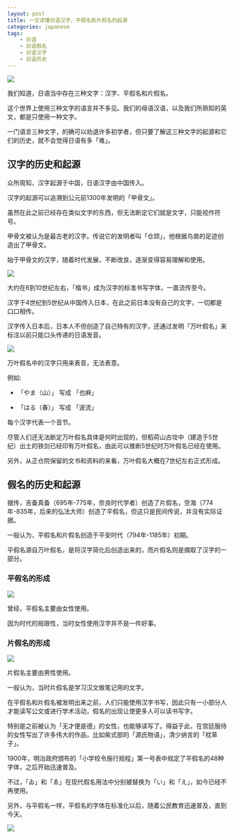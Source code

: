```yaml
---
layout: post
title: 一文读懂日语汉字、平假名和片假名的起源
categories: japanese
tags:
    - 日语
    - 日语假名
    - 日语汉字
    - 日语历史
---
```


![](/assets/images/kanji-kana-origin/cover.png)

我们知道，日语当中存在三种文字：汉字、平假名和片假名。

这个世界上使用三种文字的语言并不多见。我们的母语汉语，以及我们所熟知的英文，都是只使用一种文字。

一门语言三种文字，的确可以劝退许多初学者，但只要了解这三种文字的起源和它们的历史，就不会觉得日语有多「难」。

## 汉字的历史和起源

众所周知，汉字起源于中国，日语汉字由中国传入。

汉字的起源可以追溯到公元前1300年发明的「甲骨文」。

虽然在此之前已经存在类似文字的东西，但无法断定它们就是文字，只能视作符号。

甲骨文被认为是最古老的汉字。传说它的发明者叫「仓颉」，他根据鸟兽的足迹创造出了甲骨文。

始于甲骨文的汉字，随着时代发展，不断改良，逐渐变得容易理解和使用。 

![](/assets/images/kanji-kana-origin/kanji-dev.jpeg)

大约在6到10世纪左右，「楷书」成为汉字的标准书写字体，一直流传至今。

汉字于4世纪到5世纪从中国传入日本，在此之前日本没有自己的文字，一切都是口口相传。

汉字传入日本后，日本人不但创造了自己特有的汉字，还通过发明「万叶假名」来标注以前只能口头传递的日语发音。

![](/assets/images/kanji-kana-origin/manyoukana.jpeg)

万叶假名中的汉字只用来表音，无法表意。

例如:

- 「やま（山）」 写成 「也麻」

- 「はる（春）」 写成 「波流」

每个汉字代表一个音节。

尽管人们还无法断定万叶假名具体是何时出现的，但稻荷山古坟中（建造于5世纪）出土的铁剑已经印有万叶假名，由此可以推断5世纪时万叶假名已经在使用。

另外，从正仓院保留的文书和资料的来看，万叶假名大概在7世纪左右正式形成。

## 假名的历史和起源

据传，吉备真备（695年-775年，奈良时代学者）创造了片假名，空海（774年-835年，后来的弘法大师）创造了平假名，但这只是民间传说，并没有实际证据。

一般认为，平假名和片假名创造于平安时代（794年-1185年）初期。

平假名源自万叶假名，是将汉字简化后创造出来的，而片假名则是摘取了汉字的一部分。

### 平假名的形成

![](/assets/images/kanji-kana-origin/hiragana.jpeg)

曾经，平假名主要由女性使用。

因为时代的局限性，当时女性使用汉字并不是一件好事。

### 片假名的形成

![](/assets/images/kanji-kana-origin/katakana.jpeg)

片假名主要由男性使用。

一般认为，当时片假名是学习汉文做笔记用的文字。

在平假名和片假名被发明出来之前，人们只能使用汉字书写，因此只有一小部分人才能读写公文或进行学术活动，假名的出现让使更多人可以读书写字。

特别是之前被认为「无才便是德」的女性，也能够读写了。得益于此，在宫廷服侍的女性写出了许多伟大的作品，比如紫式部的「源氏物语」，清少纳言的「枕草子」。

1900年，明治政府颁布的「小学校令施行规程」第一号表中规定了平假名的48种字体，之后开始迅速普及。

不过，「ゐ」和「ゑ」在现代假名用法中分别被替换为「い」和「え」，如今已经不再使用。

另外，与平假名一样，平假名的字体在标准化以后，随着公民教育迅速普及，直到今天。

![](/assets/images/kanji-kana-origin/gojuon.png)

